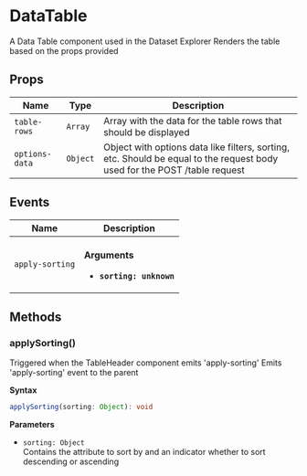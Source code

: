 # DataTable

A Data Table component used in the Dataset Explorer
Renders the table based on the props provided

## Props

| Name           | Type     | Description                                                                                                               |
| -------------- | -------- | ------------------------------------------------------------------------------------------------------------------------- |
| `table-rows`   | `Array`  | Array with the data for the table rows that should be displayed                                                           |
| `options-data` | `Object` | Object with options data like filters, sorting, etc. Should be equal to the request body used for the POST /table request |

## Events

| Name            | Description                                                     |
| --------------- | --------------------------------------------------------------- |
| `apply-sorting` | <br/>**Arguments**<br/><ul><li>**`sorting: unknown`**</li></ul> |

## Methods

### applySorting()

Triggered when the TableHeader component emits 'apply-sorting'
Emits 'apply-sorting' event to the parent

**Syntax**

```typescript
applySorting(sorting: Object): void
```

**Parameters**

- `sorting: Object`<br/>
  Contains the attribute to sort by and an indicator whether to sort descending
  or ascending

